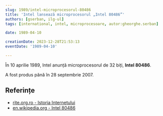 ```yaml
---
slug: 1989/intel-microprocesorul-80486
title: 'Intel lansează microprocesorul „Intel 80486”'
authors: [gserban, ilg-ul]
tags: [international, intel, microprocesoare, autor:gheorghe.serban]

date: 1989-04-10

creationDate: 2023-12-28T21:53:13
eventDate: '1989-04-10'

---
```


În 10 aprilie 1989, Intel anunță microprocesorul de 32 biți, **Intel 80486**.

<!-- truncate -->

A fost produs până în 28 septembrie 2007.

## Referințe

- [rite.org.ro - Istoria Internetului](https://rite.org.ro/istoria-internetului/)
- [en.wikipedia.org - Intel 80486](https://en.wikipedia.org/wiki/I486)

